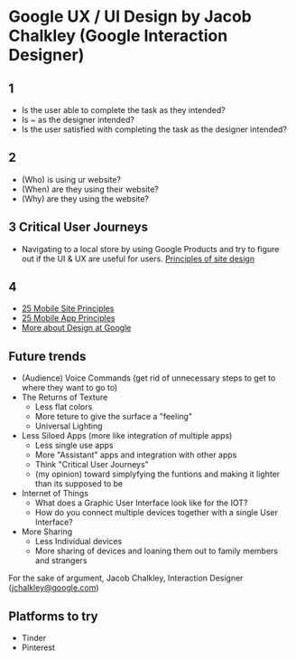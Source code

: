 # Google UX / UI Design by Jacob Chalkley (Google Interaction Designer)
## 1
- Is the user able to complete the task as they intended?
- Is ~ as the designer intended?
- Is the user satisfied with completing the task as the designer intended?

## 2
- (Who) is using ur website?
- (When) are they using their website?
- (Why) are they using the website?

## 3 Critical User Journeys
- Navigating to a local store by using Google Products and try to figure out if the UI & UX are useful for users.
[Principles of site design](https://developers.google.com/web/fundamentals/getting-started/principles/?hl=en)

## 4
- [25 Mobile Site Principles](https://developers.google.com/web/fundamentals/getting-started/principles/?hl=en)
- [25 Mobile App Principles](http://think.storage.googleapis.com/docs/principles-of-mobile-app-design-engage-users-and-drive-conversions.pdf)
- [More about Design at Google](https://design.google.com/)

## Future trends
- (Audience) Voice Commands (get rid of unnecessary steps to get to where they want to go to)
- The Returns of Texture
  - Less flat colors
  - More teture to give the surface a "feeling"
  - Universal Lighting
- Less Siloed Apps (more like integration of multiple apps)
  - Less single use apps
  - More "Assistant" apps and integration with other apps
  - Think "Critical User Journeys"
  - (my opinion) toward simplyfying the funtions and making it lighter than its supposed to be
- Internet of Things
  - What does a Graphic User Interface look like for the IOT?
  - How do you connect multiple devices together with a single User Interface?
- More Sharing
  - Less Individual devices
  - More sharing of devices and loaning them out to family members and strangers

For the sake of argument,
Jacob Chalkley, Interaction Designer (jchalkley@google.com)


## Platforms to try
- Tinder
- Pinterest
